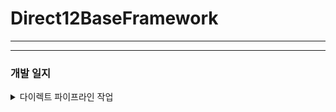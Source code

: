 # Direct12BaseFramework
 
* * *  

* * *  
### 개발 일지  

<details>  
<summary> 다이렉트 파이프라인 작업 </summary>

![](docs/0.png)  

![](docs/1.png)  

![](docs/2.png)  

![](docs/3.png)  

![](docs/4.png)  

![](docs/5.png)  

![](docs/6.png)  

![](docs/7.png)  

</details>